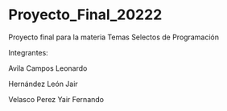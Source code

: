 # Proyecto_Final_20222
Proyecto final para la materia Temas Selectos de Programación

Integrantes:

Avila Campos Leonardo

Hernández León Jair

Velasco Perez Yair Fernando
